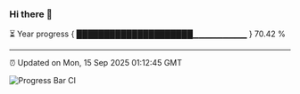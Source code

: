 ### Hi there 👋

⏳ Year progress { █████████████████████▁▁▁▁▁▁▁▁▁ } 70.42 %

---

⏰ Updated on Mon, 15 Sep 2025 01:12:45 GMT

![Progress Bar CI](https://github.com/liununu/liununu/workflows/Progress%20Bar%20CI/badge.svg)
